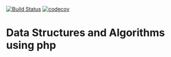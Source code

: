 [![Build Status](https://travis-ci.org/babanesma/DataStructuresAlgorithms.svg?branch=master)](https://travis-ci.org/babanesma/DataStructuresAlgorithms) [![codecov](https://codecov.io/gh/babanesma/DataStructuresAlgorithms/branch/master/graph/badge.svg)](https://codecov.io/gh/babanesma/DataStructuresAlgorithms)

# Data Structures and Algorithms using php
